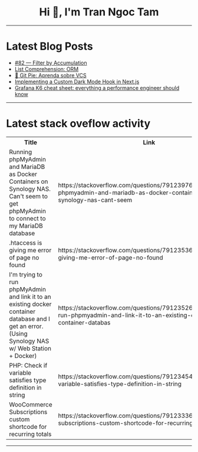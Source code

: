 <h1 align="center">Hi 👋, I'm Tran Ngoc Tam</h1>

---

# Latest Blog Posts 
<!-- BLOG-POST-LIST:START -->
- [#82 — Filter by Accumulation](https://dev.to/judith677/82-filter-by-accumulation-237k)
- [List Comprehension: ORM](https://dev.to/fullhousee/list-comprehension-orm-25ja)
- [🥧 Git Pie: Aprenda sobre VCS](https://dev.to/punkdasilva/git-pie-aprenda-sobre-vcs-713)
- [Implementing a Custom Dark Mode Hook in Next.js](https://dev.to/joassanon/implementing-a-custom-dark-mode-hook-in-nextjs-2294)
- [Grafana K6 cheat sheet: everything a performance engineer should know](https://dev.to/charlyautomatiza/grafana-k6-cheat-sheet-everything-a-performance-engineer-should-know-49od)
<!-- BLOG-POST-LIST:END -->

---

# Latest stack oveflow activity
<table>
  <tr><th>Title</th><th>Link</th></tr>
  <!-- STACKOVERFLOW:START --><tr><td>Running phpMyAdmin and MariaDB as Docker Containers on Synology NAS. Can&#39;t seem to get phpMyAdmin to connect to my MariaDB database</td><td>https://stackoverflow.com/questions/79123976/running-phpmyadmin-and-mariadb-as-docker-containers-on-synology-nas-cant-seem</td></tr><tr><td>.htaccess is giving me error of page no found</td><td>https://stackoverflow.com/questions/79123536/htaccess-is-giving-me-error-of-page-no-found</td></tr><tr><td>I&#39;m trying to run phpMyAdmin and link it to an existing docker container database and I get an error. &lpar;Using Synology NAS w/ Web Station + Docker&rpar;</td><td>https://stackoverflow.com/questions/79123526/im-trying-to-run-phpmyadmin-and-link-it-to-an-existing-docker-container-databas</td></tr><tr><td>PHP: Check if variable satisfies type definition in string</td><td>https://stackoverflow.com/questions/79123454/php-check-if-variable-satisfies-type-definition-in-string</td></tr><tr><td>WooCommerce Subscriptions custom shortcode for recurring totals</td><td>https://stackoverflow.com/questions/79123336/woocommerce-subscriptions-custom-shortcode-for-recurring-totals</td></tr><!-- STACKOVERFLOW:END -->
</table>

---


